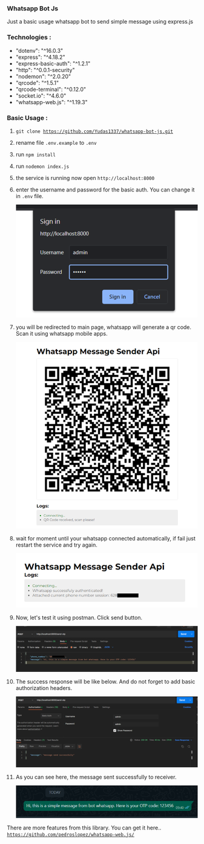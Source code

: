 ### Whatsapp Bot Js
Just a basic usage whatsapp bot to send simple message using express.js

### Technologies :
<ul>
<li>"dotenv": "^16.0.3"</li>
<li>"express": "^4.18.2"</li>
<li>"express-basic-auth": "^1.2.1"</li>
<li>"http": "^0.0.1-security"</li>
<li>"nodemon": "^2.0.20"</li>
<li>"qrcode": "^1.5.1"</li>
<li>"qrcode-terminal": "^0.12.0"</li>
<li>"socket.io": "^4.6.0"</li>
<li>"whatsapp-web.js": "^1.19.3"</li>
</ul>

### Basic Usage :
1. <code>git clone https://github.com/Yudas1337/whatsapp-bot-js.git</code>
2. rename file <code>.env.example</code> to <code>.env</code>
3. run <code>npm install</code>
4. run <code>nodemon index.js</code>
5. the service is running now open <code>http://localhost:8000</code>
6. enter the username and password for the basic auth. You can change it in <code>.env</code> file.

    ![](assets/images/basic_auth.png)

7. you will be redirected to main page, whatsapp will generate a qr code. Scan it using whatsapp mobile apps.

    ![](assets/images/qr_code.png)

8. wait for moment until your whatsapp connected automatically, if fail just restart the service and try again.

    ![](assets/images/auth_success.png)

9. Now, let's test it using postman. Click send button.
    
    ![](assets/images/postman_test.png)

10. The success response will be like below. And do not forget to add basic authorization headers.

    ![](assets/images/postman_success.png)

11. As you can see here, the message sent successfully to receiver.

     ![](assets/images/whatsapp_proof.png)


There are more features from this library. You can get it here.. <code>https://github.com/pedroslopez/whatsapp-web.js/</code>